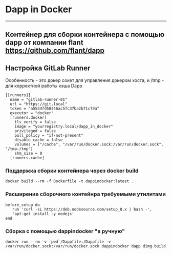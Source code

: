 # Dapp in Docker

----
Контейнер для сборки контейнера с помощью dapp от компании flant
https://github.com/flant/dapp
----
## Настройка GitLab Runner
Особенность - это докер сокет для управления докером хоста, и /tmp - для корректной работы кэша Dapp
```
[[runners]]
  name = "gitlab-runner-01"
  url = "https://git.local"
  token = "a5534fd58346ac5fc37ba2b71c79a"
  executor = "docker"
  [runners.docker]
    tls_verify = false
    image = "yourregistry.local/dapp_in_docker"
    privileged = false
    pull_policy = "if-not-present"
    disable_cache = false
    volumes = ["/cache", "/var/run/docker.sock:/var/run/docker.sock", "/tmp:/tmp"]
    shm_size = 0
  [runners.cache]
```

### Поддержка сборки контейнера через docker build
```
docker build --rm -f Dockerfile -t dappindocker:latest .
```

### Расширение сборочного контейнра требуемыми утилитами
```
before_setup do
   run 'curl -sL https://deb.nodesource.com/setup_8.x | bash -',
   'apt-get install -y nodejs'
end
```

### Сборка с помощью dappindocker "в ручную"
```
docker run --rm -v `pwd`/Dappfile:/Dappfile -v /var/run/docker.sock:/var/run/docker.sock dappindocker dapp dimg build
```
